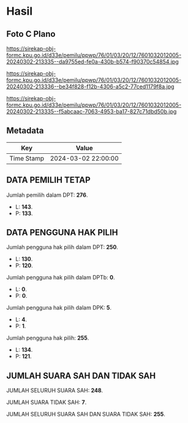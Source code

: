 # Hasil

## Foto C Plano

https://sirekap-obj-formc.kpu.go.id/d33e/pemilu/ppwp/76/01/03/20/12/7601032012005-20240302-213335--da9755ed-fe0a-430b-b574-f90370c54854.jpg

https://sirekap-obj-formc.kpu.go.id/d33e/pemilu/ppwp/76/01/03/20/12/7601032012005-20240302-213336--be34f828-f12b-4306-a5c2-77ced1179f8a.jpg

https://sirekap-obj-formc.kpu.go.id/d33e/pemilu/ppwp/76/01/03/20/12/7601032012005-20240302-213335--f5abcaac-7063-4953-ba17-827c71dbd50b.jpg


## Metadata

| Key        | Value               |
| ---------- | ------------------- |
| Time Stamp | 2024-03-02 22:00:00 |


## DATA PEMILIH TETAP

Jumlah pemilih dalam DPT: **276**.
 * L: **143**.
 * P: **133**.

## DATA PENGGUNA HAK PILIH

Jumlah pengguna hak pilih dalam DPT: **250**.
 * L: **130**.
 * P: **120**.

Jumlah pengguna hak pilih dalam DPTb: **0**.
 * L: **0**.
 * P: **0**.

Jumlah pengguna hak pilih dalam DPK: **5**.
 * L: **4**.
 * P: **1**.

Jumlah pengguna hak pilih: **255**.
 * L: **134**.
 * P: **121**.

## JUMLAH SUARA SAH DAN TIDAK SAH

JUMLAH SELURUH SUARA SAH: **248**.

JUMLAH SUARA TIDAK SAH: **7**.

JUMLAH SELURUH SUARA SAH DAN SUARA TIDAK SAH: **255**.


